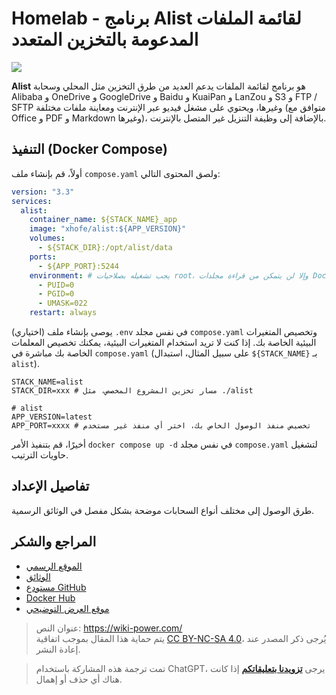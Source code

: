 # Homelab - برنامج Alist لقائمة الملفات المدعومة بالتخزين المتعدد

![](https://img.wiki-power.com/d/wiki-media/img/202304141808001.png)

**Alist** هو برنامج لقائمة الملفات يدعم العديد من طرق التخزين مثل المحلي وسحابة Alibaba و OneDrive و GoogleDrive و Baidu و KuaiPan و LanZou و S3 و FTP / SFTP وغيرها، ويحتوي على مشغل فيديو عبر الإنترنت ومعاينة ملفات مختلفة (متوافق مع Office و PDF و Markdown وغيرها)، بالإضافة إلى وظيفة التنزيل غير المتصل بالإنترنت.

## التنفيذ (Docker Compose)

أولاً، قم بإنشاء ملف `compose.yaml` ولصق المحتوى التالي:

```yaml title="compose.yaml"
version: "3.3"
services:
  alist:
    container_name: ${STACK_NAME}_app
    image: "xhofe/alist:${APP_VERSION}"
    volumes:
      - ${STACK_DIR}:/opt/alist/data
    ports:
      - ${APP_PORT}:5244
    environment: # يجب تشغيله بصلاحيات root، وإلا لن يتمكن من قراءة مجلدات Docker الأخرى أو مجلد root على المضيف
      - PUID=0
      - PGID=0
      - UMASK=022
    restart: always
```

(اختياري) يوصى بإنشاء ملف `.env` في نفس مجلد `compose.yaml` وتخصيص المتغيرات البيئية الخاصة بك. إذا كنت لا تريد استخدام المتغيرات البيئية، يمكنك تخصيص المعلمات الخاصة بك مباشرة في `compose.yaml` (على سبيل المثال، استبدال `${STACK_NAME}` بـ `alist`).

```dotenv title=".env"
STACK_NAME=alist
STACK_DIR=xxx # مسار تخزين المشروع المخصص، مثل ./alist

# alist
APP_VERSION=latest
APP_PORT=xxxx # تخصيص منفذ الوصول الخاص بك، اختر أي منفذ غير مستخدم
```

أخيرًا، قم بتنفيذ الأمر `docker compose up -d` في نفس مجلد `compose.yaml` لتشغيل حاويات الترتيب.

## تفاصيل الإعداد

طرق الوصول إلى مختلف أنواع السحابات موضحة بشكل مفصل في الوثائق الرسمية.

## المراجع والشكر

- [الموقع الرسمي](https://alist.nn.ci/)
- [الوثائق](https://alist.nn.ci/guide/install/docker.html#release-version)
- [مستودع GitHub](https://github.com/alist-org/alist)
- [Docker Hub](https://hub.docker.com/r/xhofe/alist)
- [موقع العرض التوضيحي](https://al.nn.ci/)

> عنوان النص: <https://wiki-power.com/>  
> يتم حماية هذا المقال بموجب اتفاقية [CC BY-NC-SA 4.0](https://creativecommons.org/licenses/by/4.0/deed.zh)، يُرجى ذكر المصدر عند إعادة النشر.

> تمت ترجمة هذه المشاركة باستخدام ChatGPT، يرجى [**تزويدنا بتعليقاتكم**](https://github.com/linyuxuanlin/Wiki_MkDocs/issues/new) إذا كانت هناك أي حذف أو إهمال.
